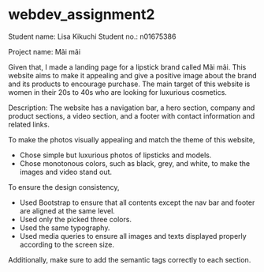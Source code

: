 # webdev_assignment2

Student name: Lisa Kikuchi Student no.: n01675386

Project name: Mãi mãi

Given that, I made a landing page for a lipstick brand called Mãi mãi. This website aims to make it appealing and give a positive image about the brand and its products to encourage purchase.
The main target of this website is women in their 20s to 40s who are looking for luxurious cosmetics.

Description: The website has a navigation bar, a hero section, company and product sections, a video section, and a footer with contact information and related links.

To make the photos visually appealing and match the theme of this website,
- Chose simple but luxurious photos of lipsticks and models.
- Chose monotonous colors, such as black, grey, and white, to make the images and video stand out.

To ensure the design consistency,
- Used Bootstrap to ensure that all contents except the nav bar and footer are aligned at the same level.
- Used only the picked three colors.
- Used the same typography.
- Used media queries to ensure all images and texts displayed properly according to the screen size.
  
Additionally, make sure to add the semantic tags correctly to each section.
